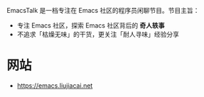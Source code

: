 EmacsTalk 是一档专注在 Emacs 社区的程序员闲聊节目。节目主旨：

-   专注 Emacs 社区，探索 Emacs 社区背后的 **奇人轶事**
-   不追求「枯燥无味」的干货，更关注「耐人寻味」经验分享

# 网站
- https://emacs.liujiacai.net
